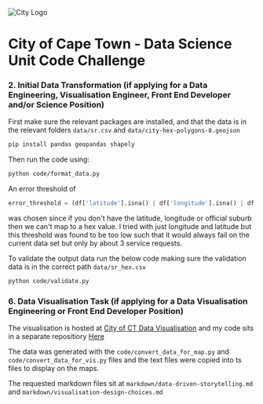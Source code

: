 <img src="img/city_emblem.png" alt="City Logo"/>

# City of Cape Town - Data Science Unit Code Challenge

### 2. Initial Data Transformation (if applying for a Data Engineering, Visualisation Engineer, Front End Developer and/or Science Position)

First make sure the relevant packages are installed, and that the data is in the relevant folders `data/sr.csv` and `data/city-hex-polygons-8.geojson`

```bash
pip install pandas geopandas shapely
```

Then run the code using:

```bash
python code/format_data.py
```

An error threshold of

```python
error_threshold = (df['latitude'].isna() | df['longitude'].isna() | df['official_suburb'].isna()).sum()
```

was chosen since if you don't have the latitude, longitude or official suburb then we can't map to a hex value. I tried with just longitude and latitude but this threshold was found to be too low such that it would always fail on the current data set but only by about 3 service requests.

To validate the output data run the below code making sure the validation data is in the correct path `data/sr_hex.csv`

```bash
python code/validate.py
```

### 6. Data Visualisation Task (if applying for a Data Visualisation Engineering or Front End Developer Position)

The visualisation is hosted at [City of CT Data Visualisation](https://data-visualisation-r61m4677q-bewarren.vercel.app) and my code sits in a separate repositiory [Here](https://github.com/bewarren/data-visualisation)

The data was generated with the `code/convert_data_for_map.py` and `code/convert_data_for_vis.py` files and the text files were copied into ts files to display on the maps.

The requested markdown files sit at `markdown/data-driven-storytelling.md` and `markdown/visualisation-design-choices.md`
